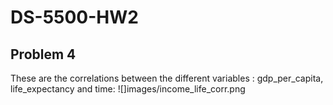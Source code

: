 # DS-5500-HW2

## Problem 4

These are the correlations between the different variables : gdp_per_capita, life_expectancy and time:
![]images/income_life_corr.png


